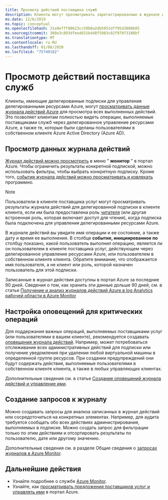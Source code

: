 ```yaml
---
title: Просмотр действий поставщика служб
description: Клиенты могут просматривать зарегистрированные в журнале действия, чтобы просмотреть действия, выполняемые поставщиками услуг через делегированное управление ресурсами Azure.
ms.date: 12/6/2019
ms.topic: conceptual
ms.openlocfilehash: 31a9e7ff80623cc59b0a2db5951dff95d3088b05
ms.sourcegitcommit: 380e3c893dfeed631b4d8f5983c02f978f3188bf
ms.translationtype: MT
ms.contentlocale: ru-RU
ms.lasthandoff: 01/08/2020
ms.locfileid: "75749182"
---
```

# <a name="view-service-provider-activity"></a>Просмотр действий поставщика служб

Клиенты, имеющие делегированные подписки для управления делегированными ресурсами Azure, могут [просматривать данные журнала действий Azure](../../azure-monitor/platform/platform-logs-overview.md) для просмотра всех выполненных действий. Это позволяет клиентам полностью видеть операции, выполняемые поставщиками служб через делегированное управление ресурсами Azure, а также те, которые были сделаны пользователями в собственном клиенте Azure Active Directory (Azure AD).

## <a name="view-activity-log-data"></a>Просмотр данных журнала действий

[Журнал действий можно просмотреть](../../azure-monitor/platform/activity-log-view.md) в меню " **монитор** " в портал Azure. Чтобы ограничить результаты конкретной подпиской, можно использовать фильтры, чтобы выбрать конкретную подписку. Кроме того, [события журнала действий можно просматривать и извлекать](../../azure-monitor/platform/activity-log-view.md) программно.

> [!NOTE]
> Пользователи в клиенте поставщика услуг могут просматривать результаты журнала действий для делегированной подписки в клиенте клиента, если им была предоставлена роль [читателя](../../role-based-access-control/built-in-roles.md#reader) (или другая встроенная роль, которая включает доступ для чтения), когда подписка была подключена для управления делегированными ресурсами Azure.

В журнале действий вы увидите имя операции и ее состояние, а также дату и время ее выполнения. В столбце **событие, инициированное по** столбцу показано, какой пользователь выполнил операцию, является ли он пользователем в клиенте поставщика услуг, действующем через делегированное управление ресурсами Azure, или пользователем в собственном клиенте клиента. Обратите внимание, что отображается имя пользователя, а не клиент или роль, которой назначен пользователь для этой подписки.

Записанные в журнал действия доступны в портал Azure за последние 90 дней. Сведения о том, как хранить эти данные дольше 90 дней, см. в статье [Получение и анализ журналов действий Azure в log Analytics рабочей области в Azure Monitor](../../azure-monitor/platform/activity-log-collect.md)

## <a name="set-alerts-for-critical-operations"></a>Настройка оповещений для критических операций

Для поддержания важных операций, выполняемых поставщиками услуг (или пользователями в вашем клиенте), рекомендуется создавать [оповещения журнала действий](../../azure-monitor/platform/activity-log-alerts.md). Например, может потребоваться отслеживание всех административных действий для подписки или получение уведомления при удалении любой виртуальной машины в определенной группе ресурсов. При создании предупреждений они будут содержать действия, выполняемые пользователями в собственном клиенте клиента, а также в любых управляющих клиентах.

Дополнительные сведения см. в статье [Создание оповещений журнала действий и управление ими](../../azure-monitor/platform/alerts-activity-log.md).

## <a name="create-log-queries"></a>Создание запросов к журналу

Можно создавать запросы для анализа записанных в журнал действий или сосредоточиться на конкретных элементах. Например, для аудита требуется сообщать обо всех действиях администрирования, выполняемых в подписке. Можно создать запрос для фильтрации только по этим действиям и отсортировать результаты по пользователю, дате или другому значению.

Дополнительные сведения см. в разделе Общие сведения о [запросах журналов в Azure Monitor](../../azure-monitor/log-query/log-query-overview.md).

## <a name="next-steps"></a>Дальнейшие действия

- Узнайте подробнее о службе [Azure Monitor](../../azure-monitor/index.yml).
- Узнайте, как [просматривать предложения поставщиков услуг и управлять ими](view-manage-service-providers.md) в портал Azure.
